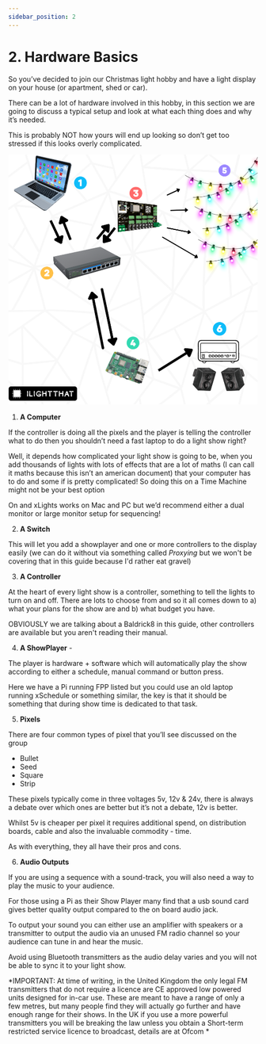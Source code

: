 ```yaml
---
sidebar_position: 2
---
```


# 2. Hardware Basics

So you’ve decided to join our Christmas light hobby and have a light display on your house (or apartment, shed or car).

There can be a lot of hardware involved in this hobby, in this section we are going to discuss a typical setup and look at what each thing does and why it’s needed. 

This is probably NOT how yours will end up looking so don’t get too stressed if this looks overly complicated. 

![A Simple Show Layout](img/simple-show.png)


1. **A Computer** 

If the controller is doing all the pixels and the player is telling the controller what to do then you shouldn’t need a fast laptop to do a light show right?

Well, it depends how complicated your light show is going to be, when you add thousands of lights with lots of effects that are a lot of maths (I can call it maths because this isn’t an american document) that your computer has to do and some if is pretty complicated! So doing this on a Time Machine might not be your best option

On and xLights works on Mac and PC but we’d recommend either a dual monitor or large monitor setup for sequencing! 



2. **A Switch** 

This will let you add a showplayer and one or more controllers to the display easily (we can do it without via something called *Proxying* but we won't be covering that in this guide because I'd rather eat gravel)

3. **A Controller** 

At the heart of every light show is a controller, something to tell the lights to turn on and off. There are lots to choose from and so it all comes down to a) what your plans for the show are and b) what budget you have.

OBVIOUSLY we are talking about a Baldrick8 in this guide, other controllers are available but you aren't reading their manual.

4. **A ShowPlayer** - 

The player is hardware + software which will automatically play the show according to either a schedule, manual command or button press.

Here we have a Pi running FPP listed but you could use an old laptop running xSchedule or something similar, the key is that it should be something that during show time is dedicated to that task.

5. **Pixels**

There are four common types of pixel that you’ll see discussed on the group

* Bullet 
* Seed
* Square
* Strip

These pixels typically come in three voltages 5v, 12v & 24v, there is always a debate over which ones are better but it’s not a debate, 12v is better. 

Whilst 5v is cheaper per pixel it requires additional spend, on distribution boards, cable and also the invaluable commodity - time. 

As with everything, they all have their pros and cons. 


6. **Audio Outputs** 

If you are using a sequence with a sound-track, you will also need a way to play the music to your audience.

For those using a Pi as their Show Player many find that a usb sound card gives better quality output compared to the on board audio jack.

To output your sound you can either use an amplifier with speakers or a transmitter to output the audio via an unused FM radio channel so your audience can tune in and hear the music.

Avoid using Bluetooth transmitters as the audio delay varies and you will not be able to sync it to your light show.

*IMPORTANT: At time of writing, in the United Kingdom the only legal FM transmitters that do not require a licence are CE approved low powered units designed for in-car use. These are meant to have a range of only a few metres, but many people find they will actually go further and have enough range for their shows. In the UK if you use a more powerful transmitters you will be breaking the law unless you obtain a Short-term restricted service licence to broadcast, details are at Ofcom *